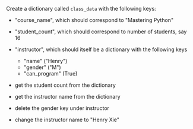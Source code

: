 Create a dictionary called `class_data` with the following keys:

- "course_name", which should correspond to "Mastering Python"

- "student_count", which should correspond to number of students, say 16

- "instructor", which should itself be a dictionary with the following keys
    - "name" ("Henry")
    - "gender" ("M")
    - "can_program" (True)

- get the student count from the dictionary

- get the instructor name from the dictionary

- delete the gender key under instructor

- change the instructor name to "Henry Xie"
